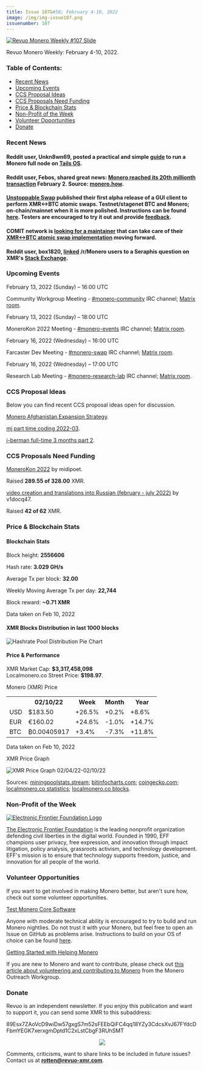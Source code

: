 ```yaml
---
title: Issue 107&#58; February 4-10, 2022
image: /img/img-issue107.png
issuenumber: 107
---
```

[<img src="/img/img-issue107.png" alt="Revuo Monero Weekly #107 Slide" class="img-lead">](/issue-107.html)

<p class="text-lead">Revuo Monero Weekly: February 4-10, 2022.</p>
<!--more-->

<h3>Table of Contents:</h3>
<ul class="contents">
    <li><a href="#news">Recent News</a></li>
    <li><a href="#events">Upcoming Events</a></li>
    <li><a href="#ideas">CCS Proposal Ideas</a></li>
    <li><a href="#proposals">CCS Proposals Need Funding</a></li>
    <li><a href="#stats">Price & Blockchain Stats</a></li>
    <li><a href="#merchant">Non-Profit of the Week</a></li>
    <li><a href="#volunteer">Volunteer Opportunities</a></li>
    <li><a href="#donate">Donate</a></li>
</ul>

<h3 id="news">Recent News</h3>

<div class="newsbyte">
    <h4>Reddit user, Unkn8wn69, posted a practical and simple <a href="https://teddit.adminforge.de/r/Monero/comments/sljq4z/how_to_run_a_monero_full_node_on_tails_guide/" target="_blank">guide</a> to run a Monero full node on <a href="https://tails.boum.org/" target="_blank">Tails OS</a>.</h4>
</div>

<div class="newsbyte">
    <h4>Reddit user, Febos, shared great news: <a href="https://teddit.adminforge.de/r/Monero/comments/sltnyx/happy_20th_millionth_transaction_monero/" target="_blank">Monero reached its 20th millionth transaction</a> February 2. Source: <a href="https://www.monero.how/" target="_blank">monero.how</a>.</h4>
</div>

<div class="newsbyte">
    <h4><a href="https://ccs.getmonero.org/proposals/binarybaron-unstoppableswap.html" target="_blank">Unstoppable Swap</a> published their first alpha release of a GUI client to perform XMR<->BTC atomic swaps. Testnet/stagenet BTC and Monero; on-chain/mainnet when it is more polished. Instructions can be found <a href="https://github.com/UnstoppableSwap/unstoppableswap-gui/blob/main/docs/SWAP_TESTNET.md" target="_blank">here</a>. Testers are encouraged to try it out and provide <a href="https://unstoppableswap.aidaform.com/feedback" target="_blank">feedback</a>.</h4>
</div>

<div class="newsbyte">
    <h4>COMIT network is <a href="https://comit.network/blog/2022/02/07/xmr-btc-looking-for-maintainer/" target="_blank">looking for a maintainer</a> that can take care of their <a href="https://github.com/comit-network/xmr-btc-swap/" target="_blank">XMR<->BTC atomic swap implementation</a> moving forward.</h4>
</div>

<div class="newsbyte">
    <h4>Reddit user, box1820, <a href="https://teddit.adminforge.de/r/Monero/comments/smtc0w/pros_and_cons_of_moneros_potential_seraphis/" target="_blank">linked</a> /r/Monero users to a Seraphis question on XMR's <a href="https://monero.stackexchange.com/questions/13494/pros-and-cons-of-moneros-potential-seraphis-protocol-upgrade" target="_blank">Stack Exchange</a>.</h4>
</div>

<h3 id="events">Upcoming Events</h3>

<div class="event">
    <p class="date" markdown="1">February 13, 2022 (Sunday) – 16:00 UTC</p>
    <p markdown="1">Community Workgroup Meeting - <a href="irc://irc.libera.chat/#monero-community" target="_blank">#monero-community</a> IRC channel; <a href="https://matrix.to/#/#monero-community:monero.social" target="_blank">Matrix room</a>.</p>
</div>

<div class="event">
    <p class="date" markdown="1">February 13, 2022 (Sunday) – 18:00 UTC</p>
    <p markdown="1">MoneroKon 2022 Meeting - <a href="irc://irc.libera.chat/#monero-events" target="_blank">#monero-events</a> IRC channel; <a href="https://matrix.to/#/#monero-events:monero.social" target="_blank">Matrix room</a>.</p>
</div>

<div class="event">
    <p class="date" markdown="1">February 16, 2022 (Wednesday) – 16:00 UTC</p>
    <p markdown="1">Farcaster Dev Meeting - <a href="irc://irc.libera.chat/#monero-swap" target="_blank">#monero-swap</a> IRC channel; <a href="https://matrix.to/#/#monero-swap:monero.social" target="_blank">Matrix room</a>.</p>
</div>

<div class="event">
    <p class="date" markdown="1">February 16, 2022 (Wednesday) – 17:00 UTC</p>
    <p markdown="1">Research Lab Meeting - <a href="irc://irc.libera.chat/#monero-research-lab" target="_blank">#monero-research-lab</a> IRC channel; <a href="https://matrix.to/#/#monero-research-lab:monero.social" target="_blank">Matrix room</a>.</p>
</div>

<h3 id="ideas">CCS Proposal Ideas</h3>

<p>Below you can find recent CCS proposal ideas open for discussion.</p>

<div class="proposal">
<p><a href="https://repo.getmonero.org/monero-project/ccs-proposals/-/merge_requests/282" target="_blank">Monero Afghanistan Expansion Strategy</a>.</p>
</div>

<div class="proposal">
<p><a href="https://repo.getmonero.org/monero-project/ccs-proposals/-/merge_requests/283" target="_blank">mj part time coding 2022-03</a>.</p>
</div>

<div class="proposal">
<p><a href="https://repo.getmonero.org/monero-project/ccs-proposals/-/merge_requests/285" target="_blank">j-berman full-time 3 months part 2</a>.</p>
</div>

<h3 id="proposals">CCS Proposals Need Funding</h3>

<div class="proposal">
    <p><a href="https://ccs.getmonero.org/proposals/MoneroKon-2022-CCS.html" target="_blank">MoneroKon 2022</a> by midipoet.</p>
    <p>Raised <b>289.55 of 328.00</b> XMR.</p>
</div>

<div class="proposal">
    <p><a href="https://ccs.getmonero.org/proposals/v1docq47-video-creation-and-translations-into-russian-(february-july-2022).html" target="_blank">video creation and translations into Russian (february - july 2022)</a> by v1docq47.</p>
    <p>Raised <b>42 of 62</b> XMR.</p>
</div>

<h3 id="stats">Price & Blockchain Stats</h3>

<h4 class="stat">Blockchain Stats</h4>

<div class="bcstats">
    <p>Block height: <b>2556606</b></p>
    <p>Hash rate: <b>3.029 GH/s</b></p>
    <p>Average Tx per block: <b>32.00</b></p>
    <p>Weekly Moving Average Tx per day: <b>22,744</b></p>
    <p>Block reward: <b>~0.71 XMR</b></p>
</div>
<p class="note">Data taken on Feb 10, 2022</p>

<h4 class="stat">XMR Blocks Distribution in last 1000 blocks</h4>
<p><img src="/img/hashrate-pool-distribution-0210.png" alt="Hashrate Pool Distribution Pie Chart"/></p>

<h4 class="stat" id="price-stat">Price & Performance</h4>

<div class="price-intro">XMR Market Cap: <b>$3,317,458,098</b><br/>Localmonero.co Street Price: <b>$198.97</b>.</div>

<p class="table-title">Monero (XMR) Price</p>
<table class="price-table">
  <tr class="row1">
    <th></th>
    <th>02/10/22</th>
    <th>Week</th>
    <th>Month</th>
    <th>Year</th>
  </tr>
  <tr>
    <td data-th="XMR to">USD</td>
    <td data-th="02/10/22">$183.50</td>
    <td data-th="Week" class="green">+26.5%</td>
    <td data-th="Month" class="green">+0.2%</td>
    <td data-th="Year" class="green">+8.6%</td>
  </tr>
  <tr class="row3">
    <td data-th="XMR to">EUR</td>
    <td data-th="02/10/22">€160.02</td>
    <td data-th="Week" class="green">+24.6%</td>
    <td data-th="Month" class="red">-1.0%</td>
    <td data-th="Year" class="green">+14.7%</td>
  </tr>
  <tr>
    <td data-th="XMR to">BTC</td>
    <td data-th="02/10/22">₿0.00405917</td>
    <td data-th="Week" class="green">+3.4%</td>
    <td data-th="Month" class="red">-7.3%</td>
    <td data-th="Year" class="green">+11.8%</td>
  </tr>
</table>
<p class="note">Data taken on Feb 10, 2022</p>

<p class="table-title">XMR Price Graph</p>

![XMR Price Graph 02/04/22-02/10/22](/img/weekly-chart-0210.png "XMR Price Graph 02/04/22-02/10/22") 

Sources: <a href="https://miningpoolstats.stream/monero" target="_blank">miningpoolstats.stream</a>; <a href="https://bitinfocharts.com/monero/" target="_blank">bitinfocharts.com</a>; <a href="https://www.coingecko.com/en/coins/monero" target="_blank">coingecko.com</a>; <a href="https://localmonero.co/statistics" target="_blank">localmonero.co statistics</a>; <a href="https://localmonero.co/blocks" target="_blank">localmonero.co blocks</a>.

<h3 id="merchant">Non-Profit of the Week</h3>

<a href="https://www.eff.org/" target="_blank"><img src="/img/eff-logo.png" alt="Electronic Frontier Foundation Logo" class="merchant-img" id="eff"></a>

<a href="https://www.eff.org/about" target="_blank">The Electronic Frontier Foundation</a> is the leading nonprofit organization defending civil liberties in the digital world. Founded in 1990, EFF champions user privacy, free expression, and innovation through impact litigation, policy analysis, grassroots activism, and technology development. EFF's mission is to ensure that technology supports freedom, justice, and innovation for all people of the world.

<h3 id="volunteer">Volunteer Opportunities</h3>

<p>If you want to get involved in making Monero better, but aren't sure how, check out some volunteer opportunities.</p>

<div class="newsbyte">
    <p class="date"><a href="https://github.com/monero-project/monero" target="_blank">Test Monero Core Software</a></p>
    <p>Anyone with moderate technical ability is encouraged to try to build and run Monero nightlies. Do not trust it with your Monero, but feel free to open an Issue on GitHub as problems arise. Instructions to build on your OS of choice can be found <a href="https://github.com/monero-project/monero#compiling-monero-from-source" target="_blank">here</a>. </p>
</div>

<div class="newsbyte">
    <p class="date"><a href="https://github.com/monero-project/monero" target="_blank">Getting Started with Helping Monero</a></p>
    <p>If you are new to Monero and want to contribute, please check out <a href="https://www.monerooutreach.org/stories/getting-started-helping-monero.php" target="_blank">this article about volunteering and contributing to Monero</a> from the Monero Outreach Workgroup. </p>
</div>

<h3 id="donate">Donate</h3>

<p markdown="1">Revuo is an independent newsletter. If you enjoy this publication and want to support it, you can send some XMR to this subaddress:</p>

<p class="address" markdown="1">89Esx7ZAoVcD9wiDw57gxgS7m52sFEEbQiFC4qq18YZy3CdcsXvJ67FYdcDFbmYEGK7xerxgmDptd1C2xLstCbgF3RUhSMT</p>

<p><center><a href="monero:89Esx7ZAoVcD9wiDw57gxgS7m52sFEEbQiFC4qq18YZy3CdcsXvJ67FYdcDFbmYEGK7xerxgmDptd1C2xLstCbgF3RUhSMT" class="qr"><img src="/img/donate-monero.jpg" style="max-width: 200px;"/></a></center></p>

Comments, criticisms, want to share links to be included in future issues? Contact us at **rotten@revuo-xmr.com**.